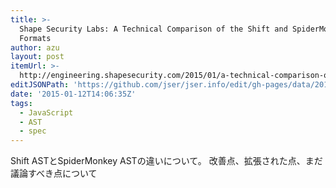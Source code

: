 ```yaml
---
title: >-
  Shape Security Labs: A Technical Comparison of the Shift and SpiderMonkey AST
  Formats
author: azu
layout: post
itemUrl: >-
  http://engineering.shapesecurity.com/2015/01/a-technical-comparison-of-shift-and.html
editJSONPath: 'https://github.com/jser/jser.info/edit/gh-pages/data/2015/01/index.json'
date: '2015-01-12T14:06:35Z'
tags:
  - JavaScript
  - AST
  - spec
---
```

Shift ASTとSpiderMonkey ASTの違いについて。
改善点、拡張された点、まだ議論すべき点について
